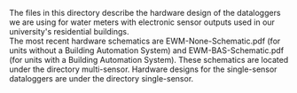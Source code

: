 The files in this directory describe the hardware design of the dataloggers we are using for water meters with electronic sensor outputs used in our university's residential buildings.<br>
The most recent hardware schematics are EWM-None-Schematic.pdf (for units without a Building Automation System) and EWM-BAS-Schematic.pdf (for units with a Building Automation System). These schematics are located under the directory multi-sensor.
Hardware designs for the single-sensor dataloggers are under the directory single-sensor.
